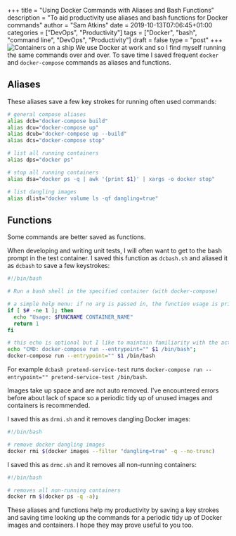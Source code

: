 +++
title = "Using Docker Commands with Aliases and Bash Functions"
description = "To aid productivity use aliases and bash functions for Docker commands"
author = "Sam Atkins"
date = 2019-10-13T07:06:45+01:00
categories = ["DevOps", "Productivity"]
tags = ["Docker", "bash", "command line", "DevOps", "Productivity"]
draft = false
type = "post"
+++
![Containers on a ship](/images/container.jpg)
We use Docker at work and so I find myself running the same commands over and over. To save time I saved frequent `docker` and `docker-compose` commands as aliases and functions.

## Aliases

These aliases save a few key strokes for running often used commands:

```bash
# general compose aliases
alias dcb="docker-compose build"
alias dcu="docker-compose up"
alias dcub="docker-compose up --build"
alias dcs="docker-compose stop"

# list all running containers
alias dps="docker ps"

# stop all running containers
alias dsa="docker ps -q | awk '{print $1}' | xargs -o docker stop"

# list dangling images
alias dlist="docker volume ls -qf dangling=true"
```

## Functions

Some commands are better saved as functions.

When developing and writing unit tests, I will often want to get to the bash prompt in the test container. I saved this function as `dcbash.sh` and aliased it as `dcbash` to save a few keystrokes:

```bash
#!/bin/bash

# Run a bash shell in the specified container (with docker-compose)

# a simple help menu: if no arg is passed in, the function usage is printed
if [ $# -ne 1 ]; then
  echo "Usage: $FUNCNAME CONTAINER_NAME"
  return 1
fi

# this echo is optional but I like to maintain familiarity with the actual command
echo "CMD: docker-compose run --entrypoint="" $1 /bin/bash";
docker-compose run --entrypoint="" $1 /bin/bash
```

For example `dcbash pretend-service-test` runs `docker-compose run --entrypoint="" pretend-service-test /bin/bash`.

Images take up space and are not auto removed. I've encountered errors before about lack of space so a periodic tidy up of unused images and containers is recommended.

I saved this as `drmi.sh` and it removes dangling Docker images:

```bash
#!/bin/bash

# remove docker dangling images
docker rmi $(docker images --filter "dangling=true" -q --no-trunc)
```

I saved this as `drmc.sh` and it removes all non-running containers:

```bash
#!/bin/bash

# removes all non-running containers
docker rm $(docker ps -q -a);
```

These aliases and functions help my productivity by saving a key strokes and saving time looking up the commands for a periodic tidy up of Docker images and containers. I hope they may prove useful to you too.
